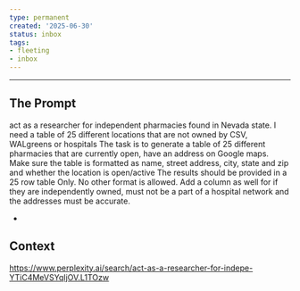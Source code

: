 ```yaml
---
type: permanent
created: '2025-06-30'
status: inbox
tags:
- fleeting
- inbox
---
```





---

## The Prompt
act as a researcher for independent pharmacies found in Nevada state. I need a table of 25 different locations that are not owned by CSV, WALgreens or hospitals The task is to generate a table of 25 different pharmacies that are currently open, have an address on Google maps. Make sure the table is formatted as name, street address, city, state and zip and whether the location is open/active The results should be provided in a 25 row table Only. No other format is allowed. Add a column as well for if they are independently owned, must not be a part of a hospital network and the addresses must be accurate.

-
## Context  
https://www.perplexity.ai/search/act-as-a-researcher-for-indepe-YTiC4MeVSYqIjOV.L1TOzw

